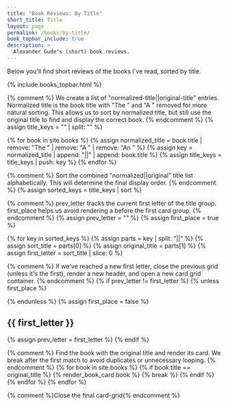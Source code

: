 ```yaml
---
title: "Book Reviews: By Title"
short_title: Title
layout: page
permalink: /books/by-title/
book_topbar_include: true
description: >
  Alexander Gude's (short) book reviews.
---
```


Below you'll find short reviews of the books I've read, sorted by title.

{% include books_topbar.html %}

{% comment %}
We create a list of "normalized-title||original-title" entries.
Normalized title is the book title with "The " and "A " removed for more natural sorting.
This allows us to sort by normalized title, but still use the original title to find and display the correct book.
{% endcomment %}
{% assign title_keys = "" | split: "" %}

{% for book in site.books %}
  {% assign normalized_title = book.title | remove: "The " | remove: "A " | remove: "An " %}
  {% assign key = normalized_title | append: "||" | append: book.title %}
  {% assign title_keys = title_keys | push: key %}
{% endfor %}

{% comment %}
Sort the combined "normalized||original" title list alphabetically.
This will determine the final display order.
{% endcomment %}
{% assign sorted_keys = title_keys | sort %}

{% comment %}
prev_letter tracks the current first letter of the title group.
first_place helps us avoid rendering a </div> before the first card group.
{% endcomment %}
{% assign prev_letter = "" %}
{% assign first_place = true %}

{% for key in sorted_keys %}
  {% assign parts = key | split: "||" %}
  {% assign sort_title = parts[0] %}
  {% assign original_title = parts[1] %}
  {% assign first_letter = sort_title | slice: 0 %}

  {% comment %}
  If we've reached a new first letter, close the previous grid (unless it's the first),
  render a new header, and open a new card grid container.
  {% endcomment %}
  {% if prev_letter != first_letter %}
    {% unless first_place %}
</div>
    {% endunless %}
    {% assign first_place = false %}

<h2 class="book-list-headline">{{ first_letter }}</h2>
<div class="card-grid">
    {% assign prev_letter = first_letter %}
  {% endif %}

  {% comment %}
  Find the book with the original title and render its card.
  We break after the first match to avoid duplicates or unnecessary looping.
  {% endcomment %}
  {% for book in site.books %}
    {% if book.title == original_title %}
      {% render_book_card book %}
      {% break %}
    {% endif %}
  {% endfor %}
{% endfor %}

{% comment %}Close the final card-grid{% endcomment %}
</div>
